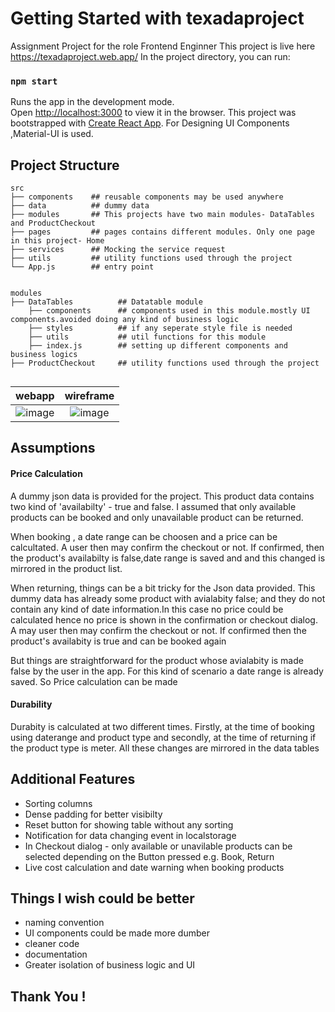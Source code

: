 # Getting Started with texadaproject
Assignment Project for the role Frontend Enginner
This project is live here https://texadaproject.web.app/
In the project directory, you can run:
### `npm start`
Runs the app in the development mode.\
Open [http://localhost:3000](http://localhost:3000) to view it in the browser.
This project was bootstrapped with [Create React App](https://github.com/facebook/create-react-app).
For Designing UI Components ,Material-UI is used.

## Project Structure
```
src
├── components    ## reusable components may be used anywhere          
├── data          ## dummy data         
├── modules       ## This projects have two main modules- DataTables and ProductCheckout              
├── pages         ## pages contains different modules. Only one page in this project- Home            
├── services      ## Mocking the service request            
├── utils         ## utility functions used through the project
└── App.js        ## entry point


modules
├── DataTables          ## Datatable module          
    ├── components      ## components used in this module.mostly UI components.avoided doing any kind of business logic         
    ├── styles          ## if any seperate style file is needed              
    ├── utils           ## util functions for this module           
    ├── index.js        ## setting up different components and business logics            
├── ProductCheckout     ## utility functions used through the project
      

```

webapp             |  wireframe
:-------------------------:|:-------------------------:
![image](https://user-images.githubusercontent.com/6941210/136853351-4fe14b57-9175-41e8-bc4e-e9b00c2dba47.png)  |  ![image](https://user-images.githubusercontent.com/6941210/136854562-8c8a3e94-75f0-4dc3-b2b6-31dcd9bf7d58.png)
 



## Assumptions

#### Price Calculation
A dummy json data is provided for the project. This product data contains two kind of 'availabilty' - true and false. I assumed that only available products can be booked and only unavailable product can be returned. 

When booking , a date range can be choosen and a price can be calcultated. A user then may confirm the checkout or not. If confirmed, then the product's availabilty is false,date range is saved and and this changed is mirrored in the product list.

When returning, things can be a bit tricky for the Json data provided. This dummy data has already some product with avialabity false; and they do not contain any kind of date information.In this case no price could be calculated hence no price is shown in the confirmation or checkout dialog. A may user then may confirm the checkout or not. If confirmed then the product's availabity is true and can be booked again

But things are straightforward for the product whose avialabity is made false by the user in the app. For this kind of scenario a date range is already saved. So Price calculation can be made

#### Durability
Durabity is calculated at two different times. Firstly, at the time of booking using daterange and product type and secondly, at the time of returning if the product type is meter. All these changes are mirrored in the data tables

## Additional Features
* Sorting columns 
* Dense padding for better visibilty
* Reset button for showing table without any sorting
* Notification for data changing event in localstorage
* In Checkout dialog - only available or unavilable products can be selected depending on the Button pressed e.g. Book, Return
* Live cost calculation and date warning when booking products

## Things I wish could be better
* naming convention
* UI components could be made more dumber 
* cleaner code
* documentation
* Greater isolation of business logic and UI


## Thank You !

